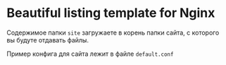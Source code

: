 # Beautiful listing template for Nginx

Содержимое папки `site` загружаете в корень папки сайта, с которого вы будуте отдавать файлы.

Пример конфига для сайта лежит в файле `default.conf`

